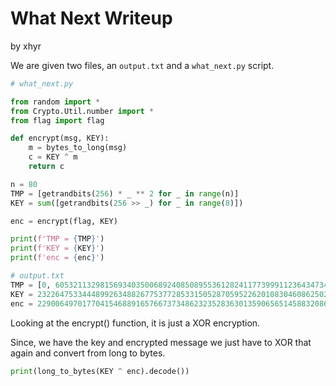 # What Next Writeup

by xhyr

We are given two files, an `output.txt` and a `what_next.py` script.

```python
# what_next.py

from random import *
from Crypto.Util.number import *
from flag import flag

def encrypt(msg, KEY):
	m = bytes_to_long(msg)
	c = KEY ^ m
	return c

n = 80
TMP = [getrandbits(256) * _ ** 2 for _ in range(n)]
KEY = sum([getrandbits(256 >> _) for _ in range(8)])

enc = encrypt(flag, KEY)

print(f'TMP = {TMP}')
print(f'KEY = {KEY}')
print(f'enc = {enc}')
```

```python
# output.txt
TMP = [0, 60532113298156934035006892408508955361282411773999112364347341111075018147927, 389708033651020865401865717693397865196213972164600460902422823183461779915980, ...]
KEY = 23226475334448992634882677537728533150528705952262010830460862502359965393545
enc = 2290064970177041546889165766737348623235283630135906565145883208626788551598431732
```

Looking at the encrypt() function, it is just a XOR encryption.

Since, we have the key and encrypted message we just have to XOR that again and convert from long to bytes.

```python
print(long_to_bytes(KEY ^ enc).decode())
```
